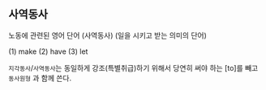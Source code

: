 ## 사역동사

노동에 관련된 영어 단어 (사역동사)
(일을 시키고 받는 의미의 단어)

(1) make
(2) have
(3) let

`지각동사`/`사역동사`는 동일하게 강조(특별취급)하기 위해서 당연히 써야 하는 [to]를 
빼고 `동사원형` 과 함께 쓴다. 
